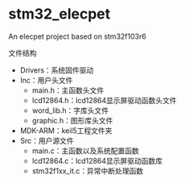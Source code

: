 # stm32_elecpet
 An elecpet project based on stm32f103r6

文件结构
+ Drivers：系统固件驱动
+ Inc：用户头文件
    + main.h：主函数头文件
    + lcd12864.h：lcd12864显示屏驱动函数头文件
    + word_lib.h：字库头文件
    + graphic.h：图形库头文件
+ MDK-ARM：keil5工程文件夹
+ Src：用户源文件
    + main.c：主函数以及系统配置函数
    + lcd12864.c：lcd12864显示屏驱动函数库
    + stm32f1xx_it.c：异常中断处理函数
